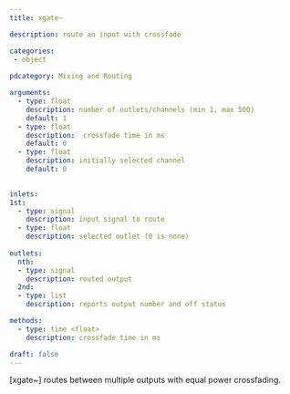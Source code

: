 ```yaml
---
title: xgate~

description: route an input with crossfade 

categories:
 - object
 
pdcategory: Mixing and Routing

arguments:
  - type: float
    description: number of outlets/channels (min 1, max 500)
    default: 1
  - type: float
    description:  crossfade time in ms 
    default: 0
  - type: float
    description: initially selected channel
    default: 0

  
inlets:
1st:
  - type: signal
    description: input signal to route
  - type: float
    description: selected outlet (0 is none)
    
outlets:
  nth:
  - type: signal
    description: routed output
  2nd:
  - type: list
    description: reports output number and off status

methods:
  - type: time <float>
    description: crossfade time in ms

draft: false
---
```


[xgate~] routes between multiple outputs with equal power crossfading.
